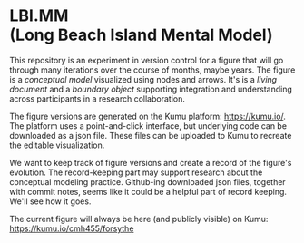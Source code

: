 # LBI.MM <br> (Long Beach Island Mental Model)

This repository is an experiment in version control for a figure that will go through many iterations over the course of months, maybe years. The figure is a *conceptual model* visualized using nodes and arrows. It's is a *living document* and a *boundary object* supporting integration and understanding across participants in a research collaboration. 

The figure versions are generated on the Kumu platform: https://kumu.io/. The platform uses a point-and-click interface, but underlying code can be downloaded as a json file. These files can be uploaded to Kumu to recreate the editable visualization. 

We want to keep track of figure versions and create a record of the figure's evolution. The record-keeping part may support research about the conceptual modeling practice. Github-ing downloaded json files, together with commit notes, seems like it could be a helpful part of record keeping. We'll see how it goes.

The current figure will always be here (and publicly visible) on Kumu: https://kumu.io/cmh455/forsythe
